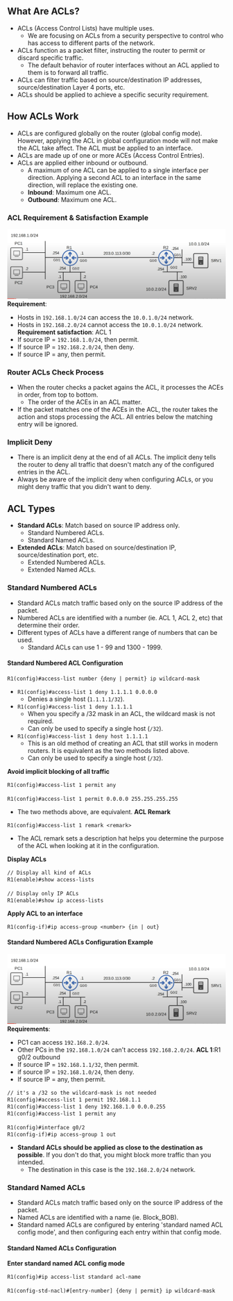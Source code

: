 ## What Are ACLs?
* ACLs (Access Control Lists) have multiple uses.
	* We are focusing on ACLs from a security perspective to control who has access to different parts of the network.
* ACLs function as a packet filter, instructing the router to permit or discard specific traffic.
	* The default behavior of router interfaces without an ACL applied to them is to forward all traffic.
* ACLs can filter traffic based on source/destination IP addresses, source/destination Layer 4 ports, etc.
* ACLs should be applied to achieve a specific security requirement.
## How ACLs Work
* ACLs are configured globally on the router (global config mode). However, applying the ACL in global configuration mode will not make the ACL take affect. The ACL must be applied to an interface.
* ACLs are made up of one or more ACEs (Access Control Entries).
* ACLs are applied either inbound or outbound.
	* A maximum of one ACL can be applied to a single interface per direction. Applying a second ACL to an interface in the same direction, will replace the existing one.
	* **Inbound**: Maximum one ACL.
	* **Outbound**: Maximum one ACL.
### ACL Requirement & Satisfaction Example
![](./img2/standard-acls-topology.png)
**Requirement**:
* Hosts in `192.168.1.0/24` can access the `10.0.1.0/24` network.
* Hosts in `192.168.2.0/24` cannot access the `10.0.1.0/24` network.
**Requirement satisfaction**: ACL 1
* If source IP = `192.168.1.0/24`, then permit.
* If source IP = `192.168.2.0/24`, then deny.
* If source IP = any, then permit.
### Router ACLs Check Process
* When the router checks a packet agains the ACL, it processes the ACEs in order, from top to bottom.
	* The order of the ACEs in an ACL matter.
* If the packet matches one of the ACEs in the ACL, the router takes the action and stops processing the ACL. All entries below the matching entry will be ignored.
### Implicit Deny
* There is an implicit deny at the end of all ACLs. The implicit deny tells the router to deny all traffic that doesn't match any of the configured entries in the ACL.
* Always be aware of the implicit deny when configuring ACLs, or you might deny traffic that you didn't want to deny.
## ACL Types
* **Standard ACLs**: Match based on source IP address only.
	* Standard Numbered ACLs.
	* Standard Named ACLs.
* **Extended ACLs**: Match based on source/destination IP, source/destination port, etc.
	* Extended Numbered ACLs.
	* Extended Named ACLs.
### Standard Numbered ACLs
* Standard ACLs match traffic based only on the source IP address of the packet.
* Numbered ACLs are identified with a number (ie. ACL 1, ACL 2, etc) that determine their order.
* Different types of ACLs have a different range of numbers that can be used.
	* Standard ACLs can use 1 - 99 and 1300 - 1999.
#### Standard Numbered ACL Configuration
```
R1(config)#access-list number {deny | permit} ip wildcard-mask
```
* `R1(config)#access-list 1 deny 1.1.1.1 0.0.0.0` 
	* Denies a single host (`1.1.1.1/32`).
* `R1(config)#access-list 1 deny 1.1.1.1` 
	* When you specify a /32 mask in an ACL, the wildcard mask is not required.
	* Can only be used to specify a single host (`/32`).
* `R1(config)#access-list 1 deny host 1.1.1.1`
	* This is an old method of creating an ACL that still works in modern routers. It is equivalent as the two methods listed above.
	* Can only be used to specify a single host (`/32`).

**Avoid implicit blocking of all traffic**
```
R1(config)#access-list 1 permit any

R1(config)#access-list 1 permit 0.0.0.0 255.255.255.255
```
* The two methods above, are equivalent.
**ACL Remark**
```
R1(config)#access-list 1 remark <remark>
```
* The ACL remark sets a description hat helps you determine the purpose of the ACL when looking at it in the configuration.

**Display ACLs**
```
// Display all kind of ACLs
R1(enable)#show access-lists

// Display only IP ACLs
R1(enable)#show ip access-lists
```

**Apply ACL to an interface**
```
R1(config-if)#ip access-group <number> {in | out}
```
#### Standard Numbered ACLs Configuration Example
![](./img2/standard-acls-topology.png)
**Requirements**:
* PC1 can access `192.168.2.0/24`.
* Other PCs in the `192.168.1.0/24` can't access `192.168.2.0/24`.
**ACL 1**:R1 g0/2 outbound
* If source IP = `192.168.1.1/32`, then permit.
* if source IP = `192.168.1.0/24`, then deny.
* If source IP = any, then permit.
```
// it's a /32 so the wildcard-mask is not needed
R1(config)#access-list 1 permit 192.168.1.1
R1(config)#access-list 1 deny 192.168.1.0 0.0.0.255
R1(config)#access-list 1 permit any

R1(config)#interface g0/2
R1(config-if)#ip access-group 1 out
```
* **Standard ACLs should be applied as close to the destination as possible**. If you don't do that, you might block more traffic than you intended.
	* The destination in this case is the `192.168.2.0/24` network.
### Standard Named ACLs
* Standard ACLs match traffic based only on the source IP address of the packet.
* Named ACLs are identified with a name (ie. Block_BOB).
* Standard named ACLs are configured by entering 'standard named ACL config mode', and then configuring each entry within that config mode.

#### Standard Named ACLs Configuration

**Enter standard named ACL config mode**
```
R1(config)#ip access-list standard acl-name

R1(config-std-nacl)#[entry-number] {deny | permit} ip wildcard-mask
```
